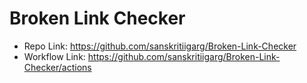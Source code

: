 # Broken Link Checker
- Repo Link: https://github.com/sanskritiigarg/Broken-Link-Checker
- Workflow Link: https://github.com/sanskritiigarg/Broken-Link-Checker/actions
